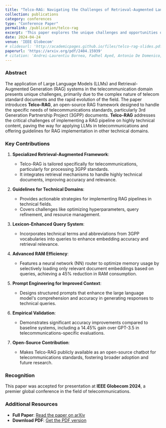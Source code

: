 ```yaml
---
title: "Telco-RAG: Navigating the Challenges of Retrieval-Augmented Language Models for Telecommunications"
collection: publications
category: conferences
type: "Conference Paper"
permalink: /publication/telco-rag
excerpt: 'This paper explores the unique challenges and opportunities of applying retrieval-augmented generation (RAG) techniques in the telecommunications domain, particularly for 3GPP documents.'
date: 2024-04-24
venue: 'IEEE Globecom'
# slidesurl: 'http://academicpages.github.io/files/telco-rag-slides.pdf'
paperurl: 'https://arxiv.org/pdf/2404.15939'
# citation: 'Andrei-Laurentiu Bornea, Fadhel Ayed, Antonio De Domenico, Nicola Piovesan, Ali Maatouk. (2024). &quot;Telco-RAG: Navigating the Challenges of Retrieval-Augmented Language Models for Telecommunications.&quot; Presented at <i>IEEE Globecom 2024</i>.'
---
```


### Abstract
The application of Large Language Models (LLMs) and Retrieval-Augmented Generation (RAG) systems in the telecommunication domain presents unique challenges, primarily due to the complex nature of telecom standard documents and the rapid evolution of the field. The paper introduces **Telco-RAG**, an open-source RAG framework designed to handle the specific needs of telecommunications standards, particularly 3rd Generation Partnership Project (3GPP) documents. **Telco-RAG** addresses the critical challenges of implementing a RAG pipeline on highly technical content, paving the way for applying LLMs in telecommunications and offering guidelines for RAG implementation in other technical domains.

### Key Contributions
1. **Specialized Retrieval-Augmented Framework**:
   - Telco-RAG is tailored specifically for telecommunications, particularly for processing 3GPP standards.
   - It integrates retrieval mechanisms to handle highly technical documents, improving accuracy and relevance.

2. **Guidelines for Technical Domains**:
   - Provides actionable strategies for implementing RAG pipelines in technical fields.
   - Covers challenges like optimizing hyperparameters, query refinement, and resource management.

3. **Lexicon-Enhanced Query System**:
   - Incorporates technical terms and abbreviations from 3GPP vocabularies into queries to enhance embedding accuracy and retrieval relevance.

4. **Advanced RAM Efficiency**:
   - Features a neural network (NN) router to optimize memory usage by selectively loading only relevant document embeddings based on queries, achieving a 45% reduction in RAM consumption.

5. **Prompt Engineering for Improved Context**:
   - Designs structured prompts that enhance the large language model's comprehension and accuracy in generating responses to technical queries.

6. **Empirical Validation**:
   - Demonstrates significant accuracy improvements compared to baseline systems, including a 14.45% gain over GPT-3.5 in telecommunications-specific evaluations.

7. **Open-Source Contribution**:
   - Makes Telco-RAG publicly available as an open-source chatbot for telecommunications standards, fostering broader adoption and future research.


### Recognition
This paper was accepted for presentation at **IEEE Globecom 2024**, a premier global conference in the field of telecommunications.

### Additional Resources
- **Full Paper**: [Read the paper on arXiv](https://arxiv.org/abs/2404.15939)
- **Download PDF**: [Get the PDF version](https://arxiv.org/pdf/2404.15939)
